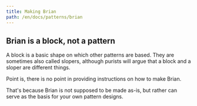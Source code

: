 ```yaml
---
title: Making Brian
path: /en/docs/patterns/brian
---
```


## Brian is a block, not a pattern

A block is a basic shape on which other patterns are based. They are sometimes also called slopers, although purists will argue that a block and a sloper are different things.

Point is, there is no point in providing instructions on how to make Brian.

That's because Brian is not supposed to be made as-is, but rather can serve as the basis for your own pattern designs.